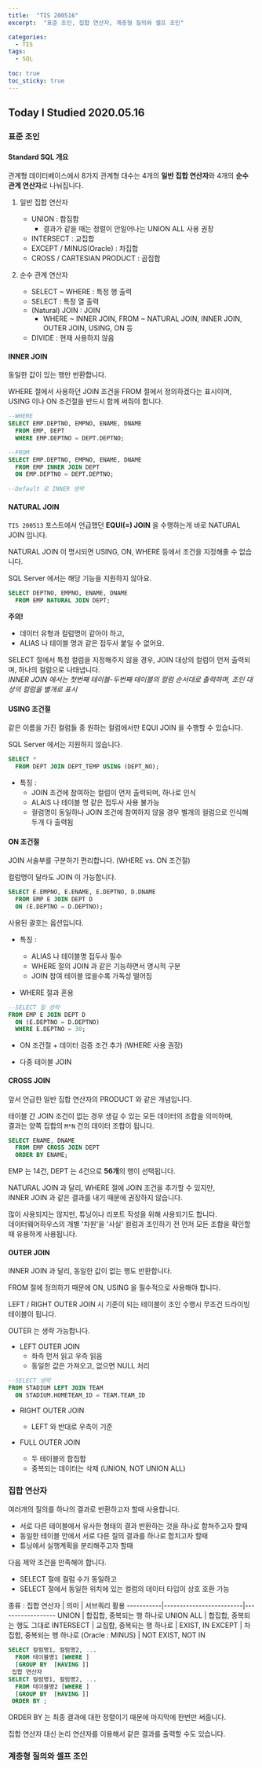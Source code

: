 ```yaml
---
title:  "TIS 200516"
excerpt:  "표준 조인, 집합 연산자, 계층형 질의와 셀프 조인"

categories:
  - TIS
tags:
  - SQL
  
toc: true
toc_sticky: true
---
```


## Today I Studied 2020.05.16

### 표준 조인


#### Standard SQL 개요

관계형 데이터베이스에서 8가지 관계형 대수는 4개의 **일반 집합 연산자**와 4개의 **순수 관계 연산자**로 나눠집니다.  

1. 일반 집합 연산자
    - UNION : 합집합
        - 결과가 같을 때는 정렬이 안일어나는 UNION ALL 사용 권장
    - INTERSECT : 교집합
    - EXCEPT / MINUS(Oracle) : 차집합
    - CROSS / CARTESIAN PRODUCT : 곱집합

2. 순수 관계 연산자
    - SELECT ~ WHERE : 특정 행 출력
    - SELECT : 특정 열 출력
    - (Natural) JOIN : JOIN 
        - WHERE ~ INNER JOIN, FROM ~ NATURAL JOIN, INNER JOIN, OUTER JOIN, USING, ON 등
    - DIVIDE : 현재 사용하지 않음
    

#### INNER JOIN

동일한 값이 있는 행만 반환합니다. 

WHERE 절에서 사용하던 JOIN 조건을 FROM 절에서 정의하겠다는 표시이며,<br> 
USING 이나 ON 조건절을 반드시 함께 써줘야 합니다. 

```SQL
--WHERE
SELECT EMP.DEPTNO, EMPNO, ENAME, DNAME 
  FROM EMP, DEPT
  WHERE EMP.DEPTNO = DEPT.DEPTNO;

--FROM
SELECT EMP.DEPTNO, EMPNO, ENAME, DNAME
  FROM EMP INNER JOIN DEPT 
  ON EMP.DEPTNO = DEPT.DEPTNO;
  
--Default 로 INNER 생략
```


#### NATURAL JOIN

`TIS 200513` 포스트에서 언급했던 **EQUI(=) JOIN** 을 수행하는게 바로 NATURAL JOIN 입니다. 

NATURAL JOIN 이 명시되면 USING, ON, WHERE 등에서 조건을 지정해줄 수 없습니다.

SQL Server 에서는 해당 기능을 지원하지 않아요. 

```SQL
SELECT DEPTNO, EMPNO, ENAME, DNAME
  FROM EMP NATURAL JOIN DEPT;
```

**주의!**<br>
- 데이터 유형과 컬럼명이 같아야 하고,
- ALIAS 나 테이블 명과 같은 접두사 붙일 수 없어요. 

SELECT 절에서 특정 컬럼을 지정해주지 않을 경우, JOIN 대상의 컬럼이 먼저 출력되며, 하나의 컬럼으로 나태냅니다.<br>
*INNER JOIN 에서는 첫번째 테이블-두번째 테이블의 컬럼 순서대로 출력하며, 조인 대상의 컬럼을 별개로 표시*


#### USING 조건절

같은 이름을 가진 컬럼들 중 원하는 컬럼에서만 EQUI JOIN 을 수행할 수 있습니다.

SQL Server 에서는 지원하지 않습니다. 

```SQL
SELECT * 
  FROM DEPT JOIN DEPT_TEMP USING (DEPT_NO);
```

* 특징 :
    - JOIN 조건에 참여하는 컬럼이 먼저 출력되며, 하나로 인식
    - ALAIS 나 테이블 명 같은 접두사 사용 불가능
    - 컬럼명이 동일하나 JOIN 조건에 참여하지 않을 경우 별개의 컬럼으로 인식해 두개 다 출력됨


#### ON 조건절

JOIN 서술부를 구분하기 편리합니다. (WHERE vs. ON 조건절)

컬럼명이 달라도 JOIN 이 가능합니다. 

```SQL
SELECT E.EMPNO, E.ENAME, E.DEPTNO, D.DNAME
  FROM EMP E JOIN DEPT D
  ON (E.DEPTNO = D.DEPTNO);
```

사용된 괄호는 옵션입니다.

* 특징 :
    - ALIAS 나 테이블명 접두사 필수 
    - WHERE 절의 JOIN 과 같은 기능하면서 명시적 구분 
    - JOIN 참여 테이블 많을수록 가독성 떨어짐

* WHERE 절과 혼용

```SQL
--SELECT 절 생략
FROM EMP E JOIN DEPT D 
  ON (E.DEPTNO = D.DEPTNO)
  WHERE E.DEPTNO = 30;
```

* ON 조건절 + 데이터 검증 조건 추가 (WHERE 사용 권장)

* 다중 테이블 JOIN


#### CROSS JOIN

앞서 언급한 일반 집합 연산자의 PRODUCT 와 같은 개념입니다. 

테이블 간 JOIN 조건이 없는 경우 생길 수 있는 모든 데이터의 조합을 의미하며,<br>
결과는 양쪽 집합의 `M*N` 건의 데이터 조합이 됩니다.

```SQL
SELECT ENAME, DNAME
  FROM EMP CROSS JOIN DEPT 
  ORDER BY ENAME;
```

EMP 는 14건, DEPT 는 4건으로 **56개**의 행이 선택됩니다. 

NATURAL JOIN 과 달리, WHERE 절에 JOIN 조건을 추가할 수 있지만,<br>
INNER JOIN 과 같은 결과를 내기 때문에 권장하지 않습니다. 

많이 사용되지는 않지만, 튜닝이나 리포트 작성을 위해 사용되기도 합니다.<br>
데이터웨어하우스의 개별 '차원'을 '사실' 컬럼과 조인하기 전 먼저 모든 조합을 확인할 때 유용하게 사용됩니다. 


#### OUTER JOIN

INNER JOIN 과 달리, 동일한 값이 없는 행도 반환합니다.

FROM 절에 정의하기 때문에 ON, USING 을 필수적으로 사용해야 합니다.

LEFT / RIGHT OUTER JOIN 시 기준이 되는 테이블이 조인 수행시 무조건 드라이빙 테이블이 됩니다.

OUTER 는 생략 가능합니다.

- LEFT OUTER JOIN
    - 좌측 먼저 읽고 우측 읽음
    - 동일한 값은 가져오고, 없으면 NULL 처리

```SQL
--SELECT 생략
FROM STADIUM LEFT JOIN TEAM 
  ON STADIUM.HOMETEAM_ID = TEAM.TEAM_ID
```

- RIGHT OUTER JOIN
    - LEFT 와 반대로 우측이 기준

- FULL OUTER JOIN
    - 두 테이블의 합집합
    - 중복되는 데이터는 삭제 (UNION, NOT UNION ALL)


### 집합 연산자

여러개의 질의를 하나의 결과로 반환하고자 할때 사용합니다.<br>
  - 서로 다른 테이블에서 유사한 형태의 결과 반환하는 것을 하나로 합쳐주고자 할때
  - 동일한 테이블 안에서 서로 다른 질의 결과를 하나로 합치고자 할때
  - 튜닝에서 실행계획을 분리해주고자 할때
  
다음 제약 조건을 만족해야 합니다.<br>
  - SELECT 절에 컬럼 수가 동일하고 
  - SELECT 절에서 동일한 위치에 있는 컬럼의 데이터 타입이 상호 호환 가능

종류 :
집합 연산자 | 의미 | 서브쿼리 활용
-----------|-------------------------|------------------
UNION | 합집합, 중복되는 행 하나로
UNION ALL | 합집합, 중복되는 행도 그대로 
INTERSECT | 교집합, 중복되는 행 하나로 | EXIST, IN
EXCEPT | 차집합, 중복되는 행 하나로 (Oracle : MINUS) | NOT EXIST, NOT IN

```SQL
SELECT 컬럼명1, 컬럼명2, ...
  FROM 테이블명1 [WHERE ]
  [GROUP BY  [HAVING ]]
 집합 연산자 
SELECT 컬럼명1, 컬럼명2, ...
  FROM 테이블명2 [WHERE ]
  [GROUP BY  [HAVING ]]
 ORDER BY ; 
```

ORDER BY 는 최종 결과에 대한 정렬이기 때문에 마지막에 한번만 써줍니다. 

집합 연산자 대신 논리 연산자를 이용해서 같은 결과를 출력할 수도 있습니다.


### 계층형 질의와 셀프 조인

